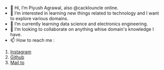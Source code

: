 - 👋 Hi, I’m Piyush Agrawal, also @cacklouncle online.
- 👀 I’m interested in learning new things related to technology and I want to explore various domains.
- 🌱 I’m currently learning data science and electronics engineering.
- 💞️ I’m looking to collaborate on anything whise domain's knowledge I have. 
- 📫 How to reach me :
1. [Instagram](https://instagram.com/_piyush_268)
2. [Github](https://github.com/cacklouncle)
3. [Mail to](mailto:agrawalpiyushjpr8@gmail.com)
